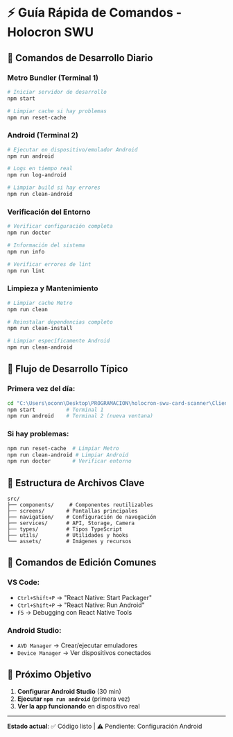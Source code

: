 # ⚡ Guía Rápida de Comandos - Holocron SWU

## 🚀 **Comandos de Desarrollo Diario**

### Metro Bundler (Terminal 1)
```bash
# Iniciar servidor de desarrollo
npm start

# Limpiar cache si hay problemas
npm run reset-cache
```

### Android (Terminal 2)
```bash
# Ejecutar en dispositivo/emulador Android
npm run android

# Logs en tiempo real
npm run log-android

# Limpiar build si hay errores
npm run clean-android
```

### Verificación del Entorno
```bash
# Verificar configuración completa
npm run doctor

# Información del sistema
npm run info

# Verificar errores de lint
npm run lint
```

### Limpieza y Mantenimiento
```bash
# Limpiar cache Metro
npm run clean

# Reinstalar dependencias completo
npm run clean-install

# Limpiar específicamente Android
npm run clean-android
```

## 📱 **Flujo de Desarrollo Típico**

### Primera vez del día:
```bash
cd "C:\Users\oconn\Desktop\PROGRAMACION\holocron-swu-card-scanner\Cliente Movil"
npm start          # Terminal 1
npm run android    # Terminal 2 (nueva ventana)
```

### Si hay problemas:
```bash
npm run reset-cache  # Limpiar Metro
npm run clean-android # Limpiar Android
npm run doctor       # Verificar entorno
```

## 🔧 **Estructura de Archivos Clave**

```
src/
├── components/     # Componentes reutilizables
├── screens/       # Pantallas principales
├── navigation/    # Configuración de navegación
├── services/      # API, Storage, Camera
├── types/         # Tipos TypeScript
├── utils/         # Utilidades y hooks
└── assets/        # Imágenes y recursos
```

## 📝 **Comandos de Edición Comunes**

### VS Code:
- `Ctrl+Shift+P` → "React Native: Start Packager"
- `Ctrl+Shift+P` → "React Native: Run Android"
- `F5` → Debugging con React Native Tools

### Android Studio:
- `AVD Manager` → Crear/ejecutar emuladores
- `Device Manager` → Ver dispositivos conectados

## 🎯 **Próximo Objetivo**

1. **Configurar Android Studio** (30 min)
2. **Ejecutar `npm run android`** (primera vez)
3. **Ver la app funcionando** en dispositivo real

---

**Estado actual**: ✅ Código listo | ⚠️ Pendiente: Configuración Android
